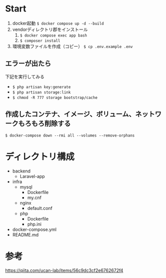 # Start
1. docker起動 `$ docker compose up -d --build`
2. vendorディレクトリ郡をインストール
    1. `$ docker compose exec app bash`
    2. `$ composer install`
3. 環境変数ファイルを作成（コピー） `$ cp .env.example .env`

## エラーが出たら
下記を実行してみる
- `$ php artisan key:generate`
- `$ php artisan storage:link`
- `$ chmod -R 777 storage bootstrap/cache`

## 作成したコンテナ、イメージ、ボリューム、ネットワークもろもろ削除する
`$ docker-compose down --rmi all --volumes --remove-orphans`

# ディレクトリ構成
- backend
    - Laravel-app
- infra
    - mysql
        - Dockerfile
        - my.cnf
    - nginx
        - default.conf
    - php
        - Dockerfile
        - php.ini
- docker-compose.yml
- README.md

# 参考
https://qiita.com/ucan-lab/items/56c9dc3cf2e6762672f4
